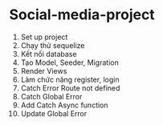 # Social-media-project

1. Set up project
2. Chạy thử sequelize
3. Kết nối database
4. Tạo Model, Seeder, Migration
5. Render Views
6. Làm chức năng register, login
7. Catch Error Route not defined
8. Catch Global Error
9. Add Catch Async function
10. Update Global Error
